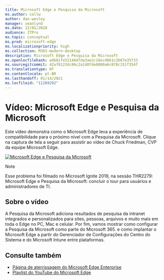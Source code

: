 ```yaml
---
title: Microsoft Edge e Pesquisa da Microsoft
ms.author: collw
author: dan-wesley
manager: seanlynd
ms.date: 12/01/2020
audience: ITPro
ms.topic: conceptual
ms.prod: microsoft-edge
ms.localizationpriority: high
ms.collection: M365-modern-desktop
description: Microsoft Edge e Pesquisa da Microsoft
ms.openlocfilehash: edb81fe5214bd7da3ae2c16ecd861c2687e35f33
ms.sourcegitcommit: 42af8123dc86c2a1d07de0080a6c878c151f354f
ms.translationtype: HT
ms.contentlocale: pt-BR
ms.lasthandoff: 01/14/2021
ms.locfileid: "11269292"
---
```

# Vídeo: Microsoft Edge e Pesquisa da Microsoft

Este vídeo demonstra como o Microsoft Edge leva a experiência de compatibilidade para o próximo nível com a Pesquisa da Microsoft. Clique na captura de tela a seguir para assistir ao vídeo de Chuck Friedman, CVP da equipe Microsoft Edge.

[![Microsoft Edge e Pesquisa da Microsoft](https://res.cloudinary.com/marcomontalbano/image/upload/v1592253564/video_to_markdown/images/youtube--7LfNqmJkeTM-c05b58ac6eb4c4700831b2b3070cd403.jpg)](http://www.youtube.com/watch?v=7LfNqmJkeTM "Microsoft Edge and Microsoft Search")

> [!NOTE]
> Esse problema foi filmado no Microsoft Ignite 2019, na sessão THR2279: Microsoft Edge e Pesquisa da Microsoft: concluir o tour para usuários e administradores de TI.

##  <a name="about-the-video"></a>Sobre o vídeo

A Pesquisa da Microsoft adiciona resultados de pesquisa da intranet integrados e personalizados para sites, pessoas, arquivos e muito mais em toda o Edge no PC, Mac e celular. Por fim, vamos mostrar como configurar a Pesquisa da Microsoft como parte do Microsoft 365. e como implantar o Microsoft Edge a partir do Gerenciador de Configurações do Centro do Sistema e do Microsoft Intune entre plataformas.

##  <a name="see-also"></a>Consulte também

- [Página de aterrissagem do Microsoft Edge Enterprise](https://aka.ms/EdgeEnterprise)
- [Playlist do YouTube do Microsoft Edge](https://www.youtube.com/playlist?list=PLXtHYVsvn_b-uXh1tMeYpT-0iD8tD3tFy)
